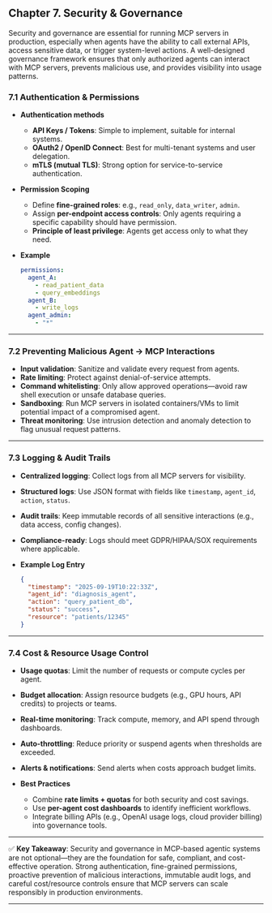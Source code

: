 ## Chapter 7. Security & Governance

Security and governance are essential for running MCP servers in production, especially when agents have the ability to call external APIs, access sensitive data, or trigger system-level actions. A well-designed governance framework ensures that only authorized agents can interact with MCP servers, prevents malicious use, and provides visibility into usage patterns.

### 7.1 Authentication & Permissions

* **Authentication methods**

  * **API Keys / Tokens**: Simple to implement, suitable for internal systems.
  * **OAuth2 / OpenID Connect**: Best for multi-tenant systems and user delegation.
  * **mTLS (mutual TLS)**: Strong option for service-to-service authentication.

* **Permission Scoping**

  * Define **fine-grained roles**: e.g., `read_only`, `data_writer`, `admin`.
  * Assign **per-endpoint access controls**: Only agents requiring a specific capability should have permission.
  * **Principle of least privilege**: Agents get access only to what they need.

* **Example**

  ```yaml
  permissions:
    agent_A:
      - read_patient_data
      - query_embeddings
    agent_B:
      - write_logs
    agent_admin:
      - "*"
  ```

---

### 7.2 Preventing Malicious Agent → MCP Interactions

* **Input validation**: Sanitize and validate every request from agents.
* **Rate limiting**: Protect against denial-of-service attempts.
* **Command whitelisting**: Only allow approved operations—avoid raw shell execution or unsafe database queries.
* **Sandboxing**: Run MCP servers in isolated containers/VMs to limit potential impact of a compromised agent.
* **Threat monitoring**: Use intrusion detection and anomaly detection to flag unusual request patterns.

---

### 7.3 Logging & Audit Trails

* **Centralized logging**: Collect logs from all MCP servers for visibility.

* **Structured logs**: Use JSON format with fields like `timestamp`, `agent_id`, `action`, `status`.

* **Audit trails**: Keep immutable records of all sensitive interactions (e.g., data access, config changes).

* **Compliance-ready**: Logs should meet GDPR/HIPAA/SOX requirements where applicable.

* **Example Log Entry**

  ```json
  {
    "timestamp": "2025-09-19T10:22:33Z",
    "agent_id": "diagnosis_agent",
    "action": "query_patient_db",
    "status": "success",
    "resource": "patients/12345"
  }
  ```

---

### 7.4 Cost & Resource Usage Control

* **Usage quotas**: Limit the number of requests or compute cycles per agent.

* **Budget allocation**: Assign resource budgets (e.g., GPU hours, API credits) to projects or teams.

* **Real-time monitoring**: Track compute, memory, and API spend through dashboards.

* **Auto-throttling**: Reduce priority or suspend agents when thresholds are exceeded.

* **Alerts & notifications**: Send alerts when costs approach budget limits.

* **Best Practices**

  * Combine **rate limits + quotas** for both security and cost savings.
  * Use **per-agent cost dashboards** to identify inefficient workflows.
  * Integrate billing APIs (e.g., OpenAI usage logs, cloud provider billing) into governance tools.

---

✅ **Key Takeaway**:
Security and governance in MCP-based agentic systems are not optional—they are the foundation for safe, compliant, and cost-effective operation. Strong authentication, fine-grained permissions, proactive prevention of malicious interactions, immutable audit logs, and careful cost/resource controls ensure that MCP servers can scale responsibly in production environments.

---
